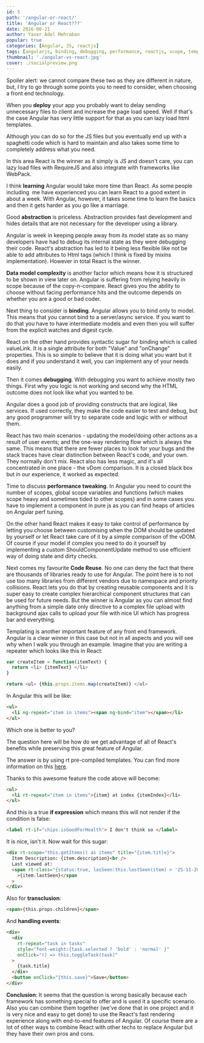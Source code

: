 ```yaml
---
id: 5
path: '/angular-or-react/'
title: 'Angular or React???'
date: 2016-06-21
author: Yaser Adel Mehraban
popular: true
categories: [Angular, JS, reactjs]
tags: [angularjs, binding, debugging, performance, reactjs, scope, template, transclusion]
thumbnail: './angular-vs-react.jpg'
cover: ./socialpreview.png
---
```


Spoiler alert: we cannot compare these two as they are different in nature, but, I try to go through some points you to need to consider, when choosing a front end technology.

<!--more-->

When you **deploy** your app you probably want to delay sending unnecessary files to client and increase the page load speed. Well if that's the case Angular has very little support for that as you can lazy load html templates.

Although you can do so for the JS files but you eventually end up with a spaghetti code which is hard to maintain and also takes some time to completely address what you need.

In this area React is the winner as it simply is JS and doesn't care, you can lazy load files with RequireJS and also integrate with frameworks like WebPack.

I think **learning** Angular would take more time than React. As some people including  me have experienced you can learn React to a good extent in about a week. With Angular, however, it takes some time to learn the basics and then it gets harder as you go like a marriage.

Good **abstraction** is priceless. Abstraction provides fast development and hides details that are not necessary for the developer using a library.

Angular is week in keeping people away from its model state as so many developers have had to debug its internal state as they were debugging their code. React's abstraction has led to it being less flexible like not be able to add attributes to Html tags (which I think is fixed by mixins implementation). However in total React is the winner.

**Data model complexity** is another factor which means how it is structured to be shown in view later on. Angular is suffering from relying heavily in scope because of the copy-n-compare. React gives you the ability to choose without facing performance hits and the outcome depends on whether you are a good or bad coder.

Next thing to consider is **binding**. Angular allows you to bind only to model. This means that you cannot bind to a server/async service. If you want to do that you have to have intermediate models and even then you will suffer from the explicit watches and digest cycle.

React on the other hand provides syntactic sugar for binding which is called valueLink. It is a single attribute for both "Value" and "onChange" properties. This is so simple to believe that it is doing what you want but it does and if you understand it well, you can implement any of your needs easily.

Then it comes **debugging**. With debugging you want to achieve mostly two things. First why you logic is not working and second why the HTML outcome does not look like what you wanted to be.

Angular does a good job of providing constructs that are logical, like services. If used correctly, they make the code easier to test and debug, but any good programmer will try to separate code and logic with or without them.

React has two main scenarios - updating the model/doing other actions as a result of user events; and the one-way rendering flow which is always the same. This means that there are fewer places to look for your bugs and the stack traces have clear distinction between React's code, and your own. They normally don't mix. React also has less magic, and it's all concentrated in one place - the vDom comparison. It is a closed black box but in our experience, it worked as expected.

Time to discuss **performance tweaking**. In Angular you need to count the number of scopes, global scope variables and functions (which makes scope heavy and sometimes tided to other scopes) and in some cases you have to implement a component in pure js as you can find heaps of articles on Angular perf tuning.

On the other hand React makes it easy to take control of performance by letting you choose between customising when the DOM should be updated by yourself or let React take care of it by a simple comparison of the vDOM. Of course if your model if complex you need to do it yourself by implementing a custom ShouldComponentUpdate method to use efficient way of doing state and dirty checks.

Next comes my favourite **Code Reuse**. No one can deny the fact that there are thousands of libraries ready to use for Angular. The point here is to not use too many libraries from different vendors due to namespace and priority collisions. React lets you do that by creating reusable components and it is super easy to create complex hierarchical component structures that can be used for future needs. But the winner is Angular as you can almost find anything from a simple date only directive to a complex file upload with background ajax calls to upload your file with nice UI which has progress bar and everything.

Templating is another important feature of any front end framework. Angular is a clear winner in this case but not in all aspects and you will see why when I walk you through an example. Imagine that you are writing a repeater which looks like this in React:

```javascript
var createItem = function(itemText) {
  return <li> {itemText} </li>
}

return <ul> {this.props.items.map(createItem)} </ul>
```

In Angular this will be like:

```html
<ul>
  <li ng-repeat="item in items"><span ng-bind="item"></span></li>
</ul>
```

Which one is better to you?

The question here will be how do we get advantage of all of React's benefits while preserving this great feature of Angular.

The answer is by using rt pre-compiled templates. You can find more information on this [here](http://wix.github.io/react-templates/).

Thanks to this awesome feature the code above will become:

```html
<ul>
  <li rt-repeat="item in items">{item} at index {itemIndex}</li>
</ul>
```

And this is a true **if expression** which means this will not render if the condition is false:

```html
<label rt-if="chips.isGoodForHealth"> I don't think so </label>
```

It is nice, isn't it. Now wait for this sugar:

```html
<div rt-scope="this.getItems() as items" title="{item.title}">
  Item Description: {item.description}<br />
  Last viewed at:
  <span rt-class="{status:true, lasSeen:this.lastSeen(item) > '25-11-2015'}"
    >{item.lastSeen}</span
  >
</div>
```

Also for **transclusion**:

```html
<span>{this.props.children}</span>
```

And **handling events**:

```html
<div>
  <div
    rt-repeat="task in tasks"
    style="font-weight:{task.selected ? 'bold' : 'normal' }"
    onClick="() => this.toggleTask(task)"
  >
    {task.title}
  </div>
  <button onClick="{this.save}">Save</button>
</div>
```

**Conclusion**: It seems that the question is wrong basically because each framework has something special to offer and is used it a specific scenario. Also you can combine them together (we've done that in one project and it is very nice and easy to get done) to use the React's fast rendering experience along with end-to-end features of Angular. Of course there are a lot of other ways to combine React with other techs to replace Angular but they have their own pros and cons.

